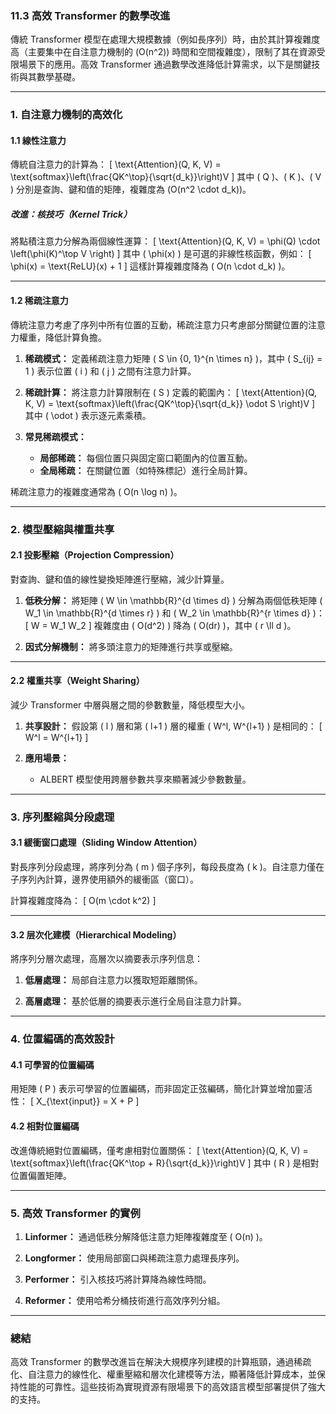 ### **11.3 高效 Transformer 的數學改進**

傳統 Transformer 模型在處理大規模數據（例如長序列）時，由於其計算複雜度高（主要集中在自注意力機制的 \(O(n^2)\) 時間和空間複雜度），限制了其在資源受限場景下的應用。高效 Transformer 通過數學改進降低計算需求，以下是關鍵技術與其數學基礎。

---

### **1. 自注意力機制的高效化**

#### **1.1 線性注意力**

傳統自注意力的計算為：
\[
\text{Attention}(Q, K, V) = \text{softmax}\left(\frac{QK^\top}{\sqrt{d_k}}\right)V
\]
其中 \( Q \)、\( K \)、\( V \) 分別是查詢、鍵和值的矩陣，複雜度為 \(O(n^2 \cdot d_k)\)。

##### **改進：核技巧（Kernel Trick）**
將點積注意力分解為兩個線性運算：
\[
\text{Attention}(Q, K, V) = \phi(Q) \cdot \left(\phi(K)^\top V \right)
\]
其中 \( \phi(x) \) 是可選的非線性核函數，例如：
\[
\phi(x) = \text{ReLU}(x) + 1
\]
這樣計算複雜度降為 \( O(n \cdot d_k) \)。

---

#### **1.2 稀疏注意力**

傳統注意力考慮了序列中所有位置的互動，稀疏注意力只考慮部分關鍵位置的注意力權重，降低計算負擔。

1. **稀疏模式：**
   定義稀疏注意力矩陣 \( S \in \{0, 1\}^{n \times n} \)，其中 \( S_{ij} = 1 \) 表示位置 \( i \) 和 \( j \) 之間有注意力計算。

2. **稀疏計算：**
   將注意力計算限制在 \( S \) 定義的範圍內：
   \[
   \text{Attention}(Q, K, V) = \text{softmax}\left(\frac{QK^\top}{\sqrt{d_k}} \odot S \right)V
   \]
   其中 \( \odot \) 表示逐元素乘積。

3. **常見稀疏模式：**
   - **局部稀疏：** 每個位置只與固定窗口範圍內的位置互動。
   - **全局稀疏：** 在關鍵位置（如特殊標記）進行全局計算。

稀疏注意力的複雜度通常為 \( O(n \log n) \)。

---

### **2. 模型壓縮與權重共享**

#### **2.1 投影壓縮（Projection Compression）**
對查詢、鍵和值的線性變換矩陣進行壓縮，減少計算量。

1. **低秩分解：**
   將矩陣 \( W \in \mathbb{R}^{d \times d} \) 分解為兩個低秩矩陣 \( W_1 \in \mathbb{R}^{d \times r} \) 和 \( W_2 \in \mathbb{R}^{r \times d} \)：
   \[
   W = W_1 W_2
   \]
   複雜度由 \( O(d^2) \) 降為 \( O(dr) \)，其中 \( r \ll d \)。

2. **因式分解機制：**
   將多頭注意力的矩陣進行共享或壓縮。

---

#### **2.2 權重共享（Weight Sharing）**
減少 Transformer 中層與層之間的參數數量，降低模型大小。

1. **共享設計：**
   假設第 \( l \) 層和第 \( l+1 \) 層的權重 \( W^l, W^{l+1} \) 是相同的：
   \[
   W^l = W^{l+1}
   \]

2. **應用場景：**
   - ALBERT 模型使用跨層參數共享來顯著減少參數數量。

---

### **3. 序列壓縮與分段處理**

#### **3.1 緩衝窗口處理（Sliding Window Attention）**
對長序列分段處理，將序列分為 \( m \) 個子序列，每段長度為 \( k \)。自注意力僅在子序列內計算，邊界使用額外的緩衝區（窗口）。

計算複雜度降為：
\[
O(m \cdot k^2)
\]

---

#### **3.2 层次化建模（Hierarchical Modeling）**
將序列分層次處理，高層次以摘要表示序列信息：

1. **低層處理：**
   局部自注意力以獲取短距離關係。

2. **高層處理：**
   基於低層的摘要表示進行全局自注意力計算。

---

### **4. 位置編碼的高效設計**

#### **4.1 可學習的位置編碼**
用矩陣 \( P \) 表示可學習的位置編碼，而非固定正弦編碼，簡化計算並增加靈活性：
\[
X_{\text{input}} = X + P
\]

#### **4.2 相對位置編碼**
改進傳統絕對位置編碼，僅考慮相對位置關係：
\[
\text{Attention}(Q, K, V) = \text{softmax}\left(\frac{QK^\top + R}{\sqrt{d_k}}\right)V
\]
其中 \( R \) 是相對位置偏置矩陣。

---

### **5. 高效 Transformer 的實例**

1. **Linformer：**
   通過低秩分解降低注意力矩陣複雜度至 \( O(n) \)。

2. **Longformer：**
   使用局部窗口與稀疏注意力處理長序列。

3. **Performer：**
   引入核技巧將計算降為線性時間。

4. **Reformer：**
   使用哈希分桶技術進行高效序列分組。

---

### **總結**

高效 Transformer 的數學改進旨在解決大規模序列建模的計算瓶頸，通過稀疏化、自注意力的線性化、權重壓縮和層次化建模等方法，顯著降低計算成本，並保持性能的可靠性。這些技術為實現資源有限場景下的高效語言模型部署提供了強大的支持。